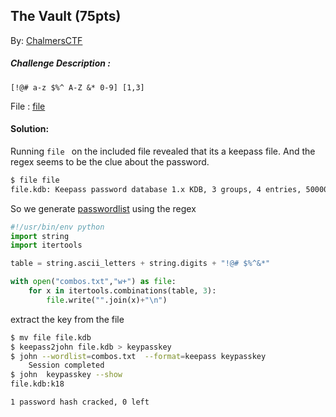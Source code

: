 ## The Vault (75pts)
By: [ChalmersCTF](http://chalmersctf.se)

##### Challenge Description : 
```
[!@# a-z $%^ A-Z &* 0-9] [1,3]
```
File : [file](files/file.kdb)

#### Solution:

Running ```file ``` on the included file revealed that its a keepass file. And the regex seems to be the clue about the password.

```sh
$ file file
file.kdb: Keepass password database 1.x KDB, 3 groups, 4 entries, 50000 key transformation rounds

```

So we generate [passwordlist](files.combos.txt) using the regex

```python
#!/usr/bin/env python
import string
import itertools

table = string.ascii_letters + string.digits + "!@# $%^&*"

with open("combos.txt","w+") as file:
	for x in itertools.combinations(table, 3):
		file.write("".join(x)+"\n")
```

extract the key from the file 

```sh
$ mv file file.kdb
$ keepass2john file.kdb > keypasskey
$ john --wordlist=combos.txt  --format=keepass keypasskey
	Session completed
$ john  keypasskey --show
file.kdb:k18

1 password hash cracked, 0 left

```